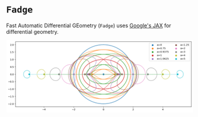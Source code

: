 # `Fadge`

Fast Automatic Differential GEometry (`Fadge`) uses
[Google's JAX](https://github.com/google/jax)
for differential geometry.

![Kerr-Schild Horizons](horizons.png)
